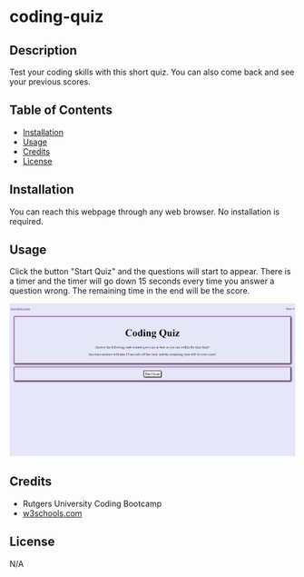 # coding-quiz

## Description

Test your coding skills with this short quiz. You can also come back and see your previous scores.

## Table of Contents

- [Installation](#installation)
- [Usage](#usage)
- [Credits](#credits)
- [License](#license)

## Installation

You can reach this webpage through any web browser. No installation is required.

## Usage

Click the button "Start Quiz" and the questions will start to appear. There is a timer and the timer will go down 15 seconds every time you answer a question wrong. The remaining time in the end will be the score.

![alt text](assets/images/screenshot.png)

## Credits

- Rutgers University Coding Bootcamp
- [w3schools.com](W3schools.com)

## License

N/A